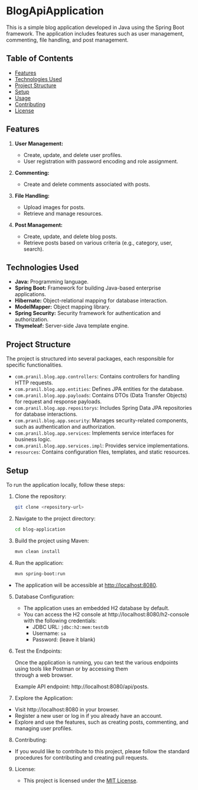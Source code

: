# BlogApiApplication

This is a simple blog application developed in Java using the Spring Boot framework. The application includes features such as user management, commenting, file handling, and post management.

## Table of Contents

- [Features](#features)
- [Technologies Used](#technologies-used)
- [Project Structure](#project-structure)
- [Setup](#setup)
- [Usage](#usage)
- [Contributing](#contributing)
- [License](#license)

## Features

1. **User Management:**
   - Create, update, and delete user profiles.
   - User registration with password encoding and role assignment.

2. **Commenting:**
   - Create and delete comments associated with posts.

3. **File Handling:**
   - Upload images for posts.
   - Retrieve and manage resources.

4. **Post Management:**
   - Create, update, and delete blog posts.
   - Retrieve posts based on various criteria (e.g., category, user, search).

## Technologies Used

- **Java:** Programming language.
- **Spring Boot:** Framework for building Java-based enterprise applications.
- **Hibernate:** Object-relational mapping for database interaction.
- **ModelMapper:** Object mapping library.
- **Spring Security:** Security framework for authentication and authorization.
- **Thymeleaf:** Server-side Java template engine.

## Project Structure

The project is structured into several packages, each responsible for specific functionalities.

- `com.pranil.blog.app.controllers`: Contains controllers for handling HTTP requests.
- `com.pranil.blog.app.entities`: Defines JPA entities for the database.
- `com.pranil.blog.app.payloads`: Contains DTOs (Data Transfer Objects) for request and response payloads.
- `com.pranil.blog.app.repositorys`: Includes Spring Data JPA repositories for database interactions.
- `com.pranil.blog.app.security`: Manages security-related components, such as authentication and authorization.
- `com.pranil.blog.app.services`: Implements service interfaces for business logic.
- `com.pranil.blog.app.services.impl`: Provides service implementations.
- `resources`: Contains configuration files, templates, and static resources.

## Setup

To run the application locally, follow these steps:

1. Clone the repository:

   ```bash
   git clone <repository-url>
2. Navigate to the project directory:

   ```bash
   cd blog-application
3. Build the project using Maven:

   ```bash
   mvn clean install
4. Run the application:

   ```bash
   mvn spring-boot:run
 - The application will be accessible at [http://localhost:8080](#http://localhost:8080).
5. Database Configuration:
   - The application uses an embedded H2 database by default.
   - You can access the H2 console at http://localhost:8080/h2-console with the following credentials:
     - JDBC URL: `jdbc:h2:mem:testdb`
     - Username: `sa`
     - Password: (leave it blank)
6. Test the Endpoints:

    Once the application is running, you can test the various
    endpoints using tools like Postman or by accessing them  
    through a web browser.

    Example API endpoint: http://localhost:8080/api/posts.

7. Explore the Application:
  - Visit http://localhost:8080 in your browser.
  - Register a new user or log in if you already have an account.
  - Explore and use the features, such as creating posts, commenting, and managing user profiles.

8. Contributing:
  - If you would like to contribute to this project, please follow the standard procedures for contributing and creating pull requests.

9. License:

   - This project is licensed under the [MIT License](#MIT-License).
